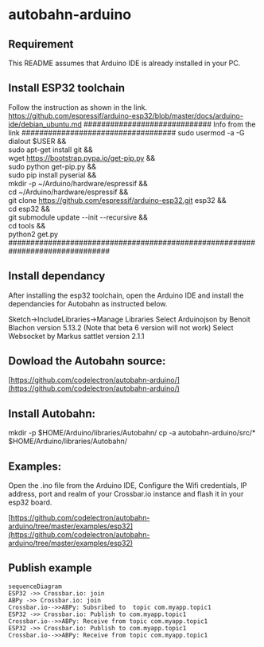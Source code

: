 # autobahn-arduino

## Requirement
This README assumes that Arduino IDE is already installed in your PC.

## Install ESP32 toolchain
Follow the instruction as shown in the link.
https://github.com/espressif/arduino-esp32/blob/master/docs/arduino-ide/debian_ubuntu.md
############################# Info from the link ###################################
sudo usermod -a -G dialout $USER && \
sudo apt-get install git && \
wget https://bootstrap.pypa.io/get-pip.py && \
sudo python get-pip.py && \
sudo pip install pyserial && \
mkdir -p ~/Arduino/hardware/espressif && \
cd ~/Arduino/hardware/espressif && \
git clone https://github.com/espressif/arduino-esp32.git esp32 && \
cd esp32 && \
git submodule update --init --recursive && \
cd tools && \
python2 get.py
###############################################################################
## Install dependancy
After installing the esp32 toolchain, open the Arduino IDE and install the dependancies for Autobahn as instructed below.

Sketch->IncludeLibraries->Manage Libraries
Select Arduinojson by Benoit Blachon version 5.13.2 (Note that beta 6 version will not work)
Select Websocket by Markus sattlet version 2.1.1

## Dowload the Autobahn source:
[https://github.com/codelectron/autobahn-arduino/](https://github.com/codelectron/autobahn-arduino/)
## Install Autobahn:
mkdir -p $HOME/Arduino/libraries/Autobahn/
cp -a autobahn-arduino/src/* $HOME/Arduino/libraries/Autobahn/
## Examples:
Open the .ino file from the Arduino IDE, Configure the Wifi credentials, IP address, port and realm of your Crossbar.io instance and flash it in your esp32 board.

[https://github.com/codelectron/autobahn-arduino/tree/master/examples/esp32](https://github.com/codelectron/autobahn-arduino/tree/master/examples/esp32)

## Publish example 


```mermaid
sequenceDiagram
ESP32 ->> Crossbar.io: join 
ABPy ->> Crossbar.io: join 
Crossbar.io-->>ABPy: Subsribed to  topic com.myapp.topic1 
ESP32 ->> Crossbar.io: Publish to com.myapp.topic1
Crossbar.io-->>ABPy: Receive from topic com.myapp.topic1 
ESP32 ->> Crossbar.io: Publish to com.myapp.topic1
Crossbar.io-->>ABPy: Receive from topic com.myapp.topic1 

```

